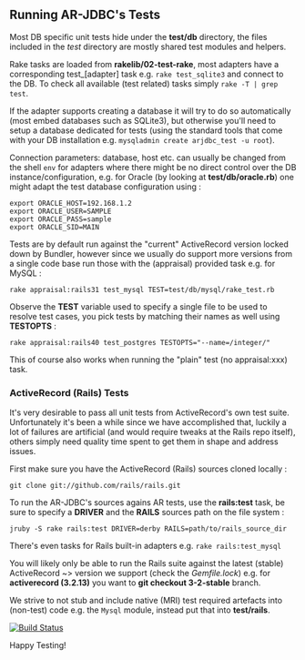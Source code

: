 
## Running AR-JDBC's Tests

Most DB specific unit tests hide under the **test/db** directory, the files
included in the *test* directory are mostly shared test modules and helpers.

Rake tasks are loaded from **rakelib/02-test-rake**, most adapters have a
corresponding test_[adapter] task e.g. `rake test_sqlite3` and connect to the DB.
To check all available (test related) tasks simply `rake -T | grep test`.

If the adapter supports creating a database it will try to do so automatically
(most embed databases such as SQLite3), but otherwise you'll need to setup a
database dedicated for tests (using the standard tools that come with your DB
installation e.g. `mysqladmin create arjdbc_test -u root`).

Connection parameters: database, host etc. can usually be changed from the shell
`env` for adapters where there might be no direct control over the DB
instance/configuration, e.g. for Oracle (by looking at **test/db/oracle.rb**)
one might adapt the test database configuration using :
```
export ORACLE_HOST=192.168.1.2
export ORACLE_USER=SAMPLE
export ORACLE_PASS=sample
export ORACLE_SID=MAIN
```

Tests are by default run against the "current" ActiveRecord version locked down
by Bundler, however since we usually do support more versions from a single code
base run those with the (appraisal) provided task e.g. for MySQL :

    rake appraisal:rails31 test_mysql TEST=test/db/mysql/rake_test.rb

Observe the **TEST** variable used to specify a single file to be used to resolve
test cases, you pick tests by matching their names as well using **TESTOPTS** :

    rake appraisal:rails40 test_postgres TESTOPTS="--name=/integer/"

This of course also works when running the "plain" test (no appraisal:xxx) task.


### ActiveRecord (Rails) Tests

It's very desirable to pass all unit tests from ActiveRecord's own test suite.
Unfortunately it's been a while since we have accomplished that, luckily a lot
of failures are artificial (and would require tweaks at the Rails repo itself),
others simply need quality time spent to get them in shape and address issues.

First make sure you have the ActiveRecord (Rails) sources cloned locally :

    git clone git://github.com/rails/rails.git

To run the AR-JDBC's sources agains AR tests, use the **rails:test** task, be
sure to specify a **DRIVER** and the **RAILS** sources path on the file system :

    jruby -S rake rails:test DRIVER=derby RAILS=path/to/rails_source_dir

There's even tasks for Rails built-in adapters e.g. `rake rails:test_mysql`

You will likely only be able to run the Rails suite against the latest (stable)
ActiveRecord ~> version we support (check the *Gemfile.lock*) e.g. for
**activerecord (3.2.13)** you want to **git checkout 3-2-stable** branch.

We strive to not stub and include native (MRI) test required artefacts into
(non-test) code e.g. the `Mysql` module, instead put that into **test/rails**.

[![Build Status][0]](http://travis-ci.org/#!/jruby/activerecord-jdbc-adapter)

Happy Testing!

[0]: https://secure.travis-ci.org/jruby/activerecord-jdbc-adapter.png